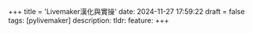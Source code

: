 +++
title = 'Livemaker漢化與實操'
date: 2024-11-27 17:59:22
draft = false
tags: [pylivemaker]
description: 
tldr: 
feature:
+++


